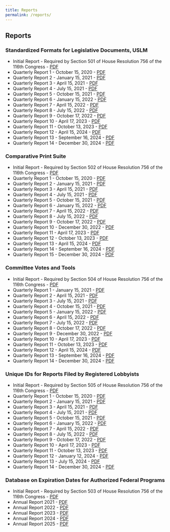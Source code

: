 ```yaml
---
title: Reports
permalink: /reports/
---
```




## Reports


### Standardized Formats for Legislative Documents, USLM  
* Initial Report - Required by Section 501 of House Resolution 756 of the 116th Congress - [PDF](https://usgpo.github.io/innovation/resources/reports/Clerk-Initial-Standardized-Formats.pdf)  
* Quarterly Report 1 - October 15, 2020 - [PDF](https://usgpo.github.io/innovation/resources/reports/Clerk-QR1-Standardized-Formats.pdf)  
* Quarterly Report 2 - January 15, 2021 - [PDF](https://usgpo.github.io/innovation/resources/reports/Clerk-QR2-Standardized-Formats.pdf)  
* Quarterly Report 3 - April 15, 2021 - [PDF](https://usgpo.github.io/innovation/resources/reports/Clerk-QR3-Standardized-Formats.pdf)  
* Quarterly Report 4 - July 15, 2021 - [PDF](https://usgpo.github.io/innovation/resources/reports/Clerk-QR4-Standardized-Formats.pdf)  
* Quarterly Report 5 - October 15, 2021 - [PDF](https://usgpo.github.io/innovation/resources/reports/Clerk-QR5-Standardized-Formats.pdf)  
* Quarterly Report 6 - January 15, 2022 - [PDF](https://usgpo.github.io/innovation/resources/reports/Clerk-QR6-Standardized-Formats.pdf)  
* Quarterly Report 7 - April 15, 2022 - [PDF](https://usgpo.github.io/innovation/resources/reports/Clerk-QR7-Standardized-Formats.pdf)  
* Quarterly Report 8 - July 15, 2022 - [PDF](https://usgpo.github.io/innovation/resources/reports/Clerk-QR8-Standardized-Formats.pdf)  
* Quarterly Report 9 - October 17, 2022 - [PDF](https://usgpo.github.io/innovation/resources/reports/Clerk-QR9-Standardized-Formats.pdf)  
* Quarterly Report 10 - April 17, 2023 - [PDF](https://usgpo.github.io/innovation/resources/reports/Clerk-QR10-Standardized-Formats.pdf)  
* Quarterly Report 11 - October 13, 2023 - [PDF](https://usgpo.github.io/innovation/resources/reports/Clerk-QR11-Standardized-Formats.pdf)  
* Quarterly Report 12 - April 15, 2024 - [PDF](https://usgpo.github.io/innovation/resources/reports/Clerk-QR12-Standardized-Formats.pdf)   
* Quarterly Report 13 - September 16, 2024 - [PDF](https://usgpo.github.io/innovation/resources/reports/Clerk-QR13-Standardized-Formats.pdf)  
* Quarterly Report 14 - December 30, 2024 - [PDF](https://usgpo.github.io/innovation/resources/reports/Clerk-QR14-Standardized-Formats.pdf)  
       

### Comparative Print Suite  
* Initial Report - Required by Section 502 of House Resolution 756 of the 116th Congress - [PDF](https://usgpo.github.io/innovation/resources/reports/Clerk-Initial-Comparative-Print-Project.pdf)  
* Quarterly Report 1 - October 15, 2020 - [PDF](https://usgpo.github.io/innovation/resources/reports/Clerk-QR1-Comparative-Print-Project.pdf)  
* Quarterly Report 2 - January 15, 2021 - [PDF](https://usgpo.github.io/innovation/resources/reports/Clerk-QR2-Comparative-Print-Project.pdf)  
* Quarterly Report 3 - April 15, 2021 - [PDF](https://usgpo.github.io/innovation/resources/reports/Clerk-QR3-Comparative-Print-Project.pdf)  
* Quarterly Report 4 - July 15, 2021 - [PDF](https://usgpo.github.io/innovation/resources/reports/Clerk-QR4-Comparative-Print-Project.pdf)  
* Quarterly Report 5 - October 15, 2021 - [PDF](https://usgpo.github.io/innovation/resources/reports/Clerk-QR5-Comparative-Print-Project.pdf)  
* Quarterly Report 6 - January 15, 2022 - [PDF](https://usgpo.github.io/innovation/resources/reports/Clerk-QR6-Comparative-Print-Project.pdf)  
* Quarterly Report 7 - April 15, 2022 - [PDF](https://usgpo.github.io/innovation/resources/reports/Clerk-QR7-Comparative-Print-Project.pdf)  
* Quarterly Report 8 - July 15, 2022 - [PDF](https://usgpo.github.io/innovation/resources/reports/Clerk-QR8-Comparative-Print-Project.pdf)  
* Quarterly Report 9 - October 17, 2022 - [PDF](https://usgpo.github.io/innovation/resources/reports/Clerk-QR9-Comparative-Print-Project.pdf)  
* Quarterly Report 10 - December 30, 2022 - [PDF](https://usgpo.github.io/innovation/resources/reports/Clerk-QR10-Comparative-Print-Project.pdf)  
* Quarterly Report 11 - April 17, 2023 - [PDF](https://usgpo.github.io/innovation/resources/reports/Clerk-QR11-Comparative-Print-Project.pdf)  
* Quarterly Report 12 - October 13, 2023 - [PDF](https://usgpo.github.io/innovation/resources/reports/Clerk-QR12-Comparative-Print-Project.pdf)  
* Quarterly Report 13 - April 15, 2024 - [PDF](https://usgpo.github.io/innovation/resources/reports/Clerk-QR13-Comparative-Print-Project.pdf)   
* Quarterly Report 14 - September 16, 2024 - [PDF](https://usgpo.github.io/innovation/resources/reports/Clerk-QR14-Comparative-Print-Project.pdf)  
* Quarterly Report 15 - December 30, 2024 - [PDF](https://usgpo.github.io/innovation/resources/reports/Clerk-QR15-Comparative-Print-Project.pdf)  
    
  
### Committee Votes and Tools  
* Initial Report - Required by Section 504 of House Resolution 756 of the 116th Congress - [PDF](https://usgpo.github.io/innovation/resources/reports/Clerk-Initial-Committee-Votes.pdf)  
* Quarterly Report 1 - January 15, 2021 - [PDF](https://usgpo.github.io/innovation/resources/reports/Clerk-QR1-Committee-Votes.pdf)  
* Quarterly Report 2 - April 15, 2021 - [PDF](https://usgpo.github.io/innovation/resources/reports/Clerk-QR2-Committee-Votes.pdf)  
* Quarterly Report 3 - July 15, 2021 - [PDF](https://usgpo.github.io/innovation/resources/reports/Clerk-QR3-Committee-Votes.pdf)  
* Quarterly Report 4 - October 15, 2021 - [PDF](https://usgpo.github.io/innovation/resources/reports/Clerk-QR4-Committee-Votes.pdf)  
* Quarterly Report 5 - January 15, 2022 - [PDF](https://usgpo.github.io/innovation/resources/reports/Clerk-QR5-Committee-Votes.pdf)  
* Quarterly Report 6 - April 15, 2022 - [PDF](https://usgpo.github.io/innovation/resources/reports/Clerk-QR6-Committee-Votes.pdf)  
* Quarterly Report 7 - July 15, 2022 - [PDF](https://usgpo.github.io/innovation/resources/reports/Clerk-QR7-Committee-Votes.pdf)  
* Quarterly Report 8 - October 17, 2022 - [PDF](https://usgpo.github.io/innovation/resources/reports/Clerk-QR8-Committee-Votes.pdf)  
* Quarterly Report 9 - December 30, 2022 - [PDF](https://usgpo.github.io/innovation/resources/reports/Clerk-QR9-Committee-Votes.pdf)  
* Quarterly Report 10 - April 17, 2023 - [PDF](https://usgpo.github.io/innovation/resources/reports/Clerk-QR10-Committee-Votes.pdf)
* Quarterly Report 11 - October 13, 2023 - [PDF](https://usgpo.github.io/innovation/resources/reports/Clerk-QR11-Committee-Votes.pdf)  
* Quarterly Report 12 - April 15, 2024 - [PDF](https://usgpo.github.io/innovation/resources/reports/Clerk-QR12-Committee-Votes.pdf)  
* Quarterly Report 13 - September 16, 2024 - [PDF](https://usgpo.github.io/innovation/resources/reports/Clerk-QR13-Committee-Votes.pdf)  
* Quarterly Report 14 - December 30, 2024 - [PDF](https://usgpo.github.io/innovation/resources/reports/Clerk-QR14-Committee-Votes.pdf)    
  
  
### Unique IDs for Reports Filed by Registered Lobbyists  
* Initial Report - Required by Section 505 of House Resolution 756 of the 116th Congress - [PDF](https://usgpo.github.io/innovation/resources/reports/Clerk-Initial-Unique-ID.pdf)  
* Quarterly Report 1 - October 15, 2020 - [PDF](https://usgpo.github.io/innovation/resources/reports/Clerk-QR1-Unique-ID.pdf)  
* Quarterly Report 2 - January 15, 2021 - [PDF](https://usgpo.github.io/innovation/resources/reports/Clerk-QR2-Unique-ID.pdf)  
* Quarterly Report 3 - April 15, 2021 - [PDF](https://usgpo.github.io/innovation/resources/reports/Clerk-QR3-Unique-ID.pdf)  
* Quarterly Report 4 - July 15, 2021 - [PDF](https://usgpo.github.io/innovation/resources/reports/Clerk-QR4-Unique-ID.pdf)  
* Quarterly Report 5 - October 15, 2021 - [PDF](https://usgpo.github.io/innovation/resources/reports/Clerk-QR5-Unique-ID.pdf)  
* Quarterly Report 6 - January 15, 2022 - [PDF](https://usgpo.github.io/innovation/resources/reports/Clerk-QR6-Unique-ID.pdf)  
* Quarterly Report 7 - April 15, 2022 - [PDF](https://usgpo.github.io/innovation/resources/reports/Clerk-QR7-Unique-ID.pdf)  
* Quarterly Report 8 - July 15, 2022 - [PDF](https://usgpo.github.io/innovation/resources/reports/Clerk-QR8-Unique-ID.pdf)  
* Quarterly Report 9 - October 17, 2022 - [PDF](https://usgpo.github.io/innovation/resources/reports/Clerk-QR9-Unique-ID.pdf)  
* Quarterly Report 10 - April 17, 2023 - [PDF](https://usgpo.github.io/innovation/resources/reports/Clerk-QR10-Unique-ID.pdf)  
* Quarterly Report 11 - October 13, 2023 - [PDF](https://usgpo.github.io/innovation/resources/reports/Clerk-QR11-Unique-ID.pdf)  
* Quarterly Report 12 - January 12, 2024 - [PDF](https://usgpo.github.io/innovation/resources/reports/Clerk-QR12-Unique-ID.pdf)  
* Quarterly Report 13 - July 15, 2024 - [PDF](https://usgpo.github.io/innovation/resources/reports/Clerk-QR13-Unique-ID.pdf)  
* Quarterly Report 14 - December 30, 2024 - [PDF](https://usgpo.github.io/innovation/resources/reports/Clerk-QR14-Unique-ID.pdf)   
  

### Database on Expiration Dates for Authorized Federal Programs  
* Initial Report - Required by Section 503 of House Resolution 756 of the 116th Congress - [PDF](https://usgpo.github.io/innovation/resources/reports/Clerk-Initial-Program-Authorization.pdf)  
* Annual Report 2021 - [PDF](https://usgpo.github.io/innovation/resources/reports/Clerk-Annual-2021-Program-Authorization.pdf)  
* Annual Report 2022 - [PDF](https://usgpo.github.io/innovation/resources/reports/Clerk-Annual-2022-Program-Authorization.pdf)  
* Annual Report 2023 - [PDF](https://usgpo.github.io/innovation/resources/reports/Clerk-Annual-2023-Program-Authorization.pdf)  
* Annual Report 2024 - [PDF](https://usgpo.github.io/innovation/resources/reports/Clerk-Annual-2024-Program-Authorization.pdf)  
* Annual Report 2025 - [PDF](https://usgpo.github.io/innovation/resources/reports/Clerk-Annual-2025-Program-Authorization.pdf) 

  



